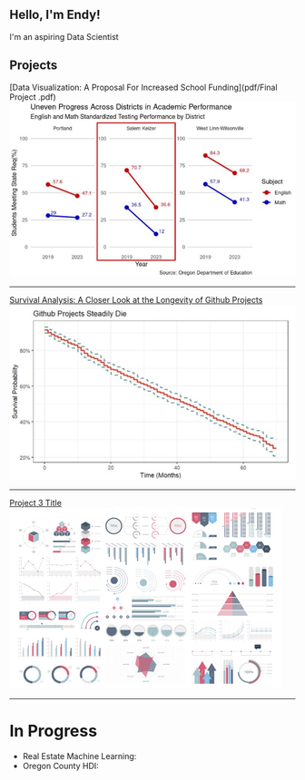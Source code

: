 ## Hello, I'm Endy!

I'm an aspiring Data Scientist 

## Projects

[Data Visualization: A Proposal For Increased School Funding](pdf/Final Project .pdf)
<img src="images/slope_graph.jpg?raw=true"/>

---
[Survival Analysis: A Closer Look at the Longevity of Github Projects](/pdf/Github_Survival_Analysis.pdf)
<img src="images/github.jpg?raw=true"/>

---
[Project 3 Title](http://example.com/)
<img src="images/dummy_thumbnail.jpg?raw=true"/>

---

# In Progress
+ Real Estate Machine Learning:
+ Oregon County HDI:
